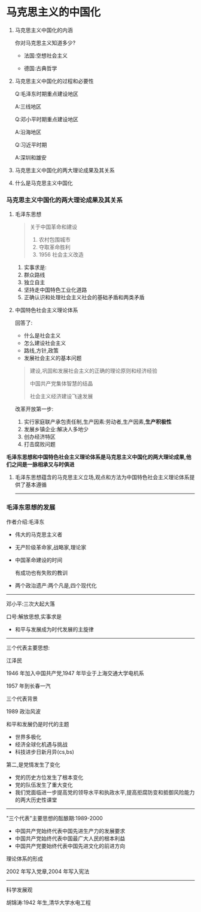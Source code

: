 # 马克思主义的中国化

1. 马克思主义中国化的内涵

    你对马克思主义知道多少?

    - 法国:空想社会主义

    - 德国:古典哲学

    

2. 马克思主义中国化的过程和必要性

    Q:毛泽东时期重点建设地区

    A:三线地区

    Q:邓小平时期重点建设地区

    A:沿海地区

    Q:习近平时期

    A:深圳和雄安

3. 马克思主义中国化的两大理论成果及其关系
4. 什么是马克思主义中国化

### 马克思主义中国化的两大理论成果及其关系

1. 毛泽东思想

    >关于中国革命和建设
    >
    >1. 农村包围城市
    >2. 夺取革命胜利
    >3. 1956 社会主义改造

    1. 实事求是:
    2. 群众路线
    3. 独立自主
    4. 坚持走中国特色工业化道路
    5. 正确认识和处理社会主义社会的基础矛盾和两类矛盾

2. 中国特色社会主义理论体系

    回答了:

    -  什么是社会主义
    - 怎么建设社会主义
    - 路线,方针,政策
    - 发展社会主义的基本问题

    >建设,巩固和发展社会主义的正确的理论原则和经济经验
    >
    >中国共产党集体智慧的结晶
    >
    >社会主义经济建设飞速发展

    改革开放第一步:

    1. 实行家庭联产承包责任制,生产因素:劳动者,生产因素,**生产积极性**
    2. 发展乡镇企业:解决人多地少
    3. 创办经济特区
    4. 打击腐败问题

**毛泽东思想和中国特色社会主义理论体系是马克思主义中国化的两大理论成果,他们之间是一脉相承又与时俱进**

1. 毛泽东思想蕴含的马克思主义立场,观点和方法为中国特色社会主义理论体系提供了基本遵循

    ---

### 毛泽东思想的发展

作者介绍:毛泽东

- 伟大的马克思主义者

- 无产阶级革命家,战略家,理论家

- 中国革命建设的时间

    有成功也有失败的教训

- 两个政治遗产:两个凡是,四个现代化

---

邓小平:三次大起大落

口号:解放思想,实事求是

- 和平与发展成为时代发展的主旋律

---

三个代表主要思想:

江泽民

1946 年加入中国共产党,1947 年毕业于上海交通大学电机系

1957 年到长春一汽

三个代表背景

1989 政治风波

和平和发展仍是时代的主题

- 世界多极化
- 经济全球化机遇与挑战
- 科技进步日新月异(cs,bs)

第二,是党情发生了变化

- 党的历史方位发生了根本变化
- 党的队伍发生了重大变化
- 我们党面临进一步提高党的领导水平和执政水平,提高拒腐防变和抵御风险能力的两大历史性课堂

---

"三个代表"主要思想的酝酿期:1989-2000

- 中国共产党始终代表中国先进生产力的发展要求
- 中国共产党始终代表中国最广大人民的根本利益
- 中国共产党要始终代表中国先进文化的前进方向

理论体系的形成

2002 年写入党章,2004 年写入宪法

---

科学发展观

胡锦涛:1942 年生,清华大学水电工程

